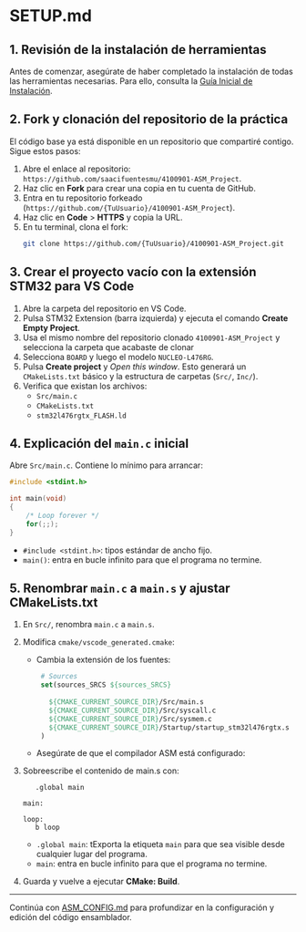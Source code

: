 # SETUP.md

## 1. Revisión de la instalación de herramientas

Antes de comenzar, asegúrate de haber completado la instalación de todas las herramientas necesarias. Para ello, consulta la [Guía Inicial de Instalación](https://github.com/saacifuentesmu/4100901-Intro_Project/blob/main/Doc/SETUP.md).

## 2. Fork y clonación del repositorio de la práctica

El código base ya está disponible en un repositorio que compartiré contigo. Sigue estos pasos:

1. Abre el enlace al repositorio: `https://github.com/saacifuentesmu/4100901-ASM_Project`.
2. Haz clic en **Fork** para crear una copia en tu cuenta de GitHub.
3. Entra en tu repositorio forkeado (`https://github.com/{TuUsuario}/4100901-ASM_Project`).
4. Haz clic en **Code** > **HTTPS** y copia la URL.
5. En tu terminal, clona el fork:
   ```bash
   git clone https://github.com/{TuUsuario}/4100901-ASM_Project.git
   ```

## 3. Crear el proyecto vacío con la extensión STM32 para VS Code

1. Abre la carpeta del repositorio en VS Code.
2. Pulsa STM32 Extension (barra izquierda) y ejecuta el comando **Create Empty Project**.
3. Usa el mismo nombre del repositorio clonado `4100901-ASM_Project` y selecciona la carpeta que acabaste de clonar
4. Selecciona `BOARD` y luego el modelo `NUCLEO‑L476RG`.
4. Pulsa **Create project** y *Open this window*. Esto generará un `CMakeLists.txt` básico y la estructura de carpetas (`Src/`, `Inc/`).
5. Verifica que existan los archivos:
   - `Src/main.c`
   - `CMakeLists.txt`
   - `stm32l476rgtx_FLASH.ld`

## 4. Explicación del `main.c` inicial

Abre `Src/main.c`. Contiene lo mínimo para arrancar:

```c
#include <stdint.h>

int main(void)
{
    /* Loop forever */
	for(;;);
}
```

- `#include <stdint.h>`: tipos estándar de ancho fijo.
- `main()`: entra en bucle infinito para que el programa no termine.

## 5. Renombrar `main.c` a `main.s` y ajustar CMakeLists.txt

1. En `Src/`, renombra `main.c` a `main.s`.
2. Modifica `cmake/vscode_generated.cmake`:
   - Cambia la extensión de los fuentes:
     ```cmake
      # Sources
      set(sources_SRCS ${sources_SRCS}
          
        ${CMAKE_CURRENT_SOURCE_DIR}/Src/main.s
        ${CMAKE_CURRENT_SOURCE_DIR}/Src/syscall.c
        ${CMAKE_CURRENT_SOURCE_DIR}/Src/sysmem.c
        ${CMAKE_CURRENT_SOURCE_DIR}/Startup/startup_stm32l476rgtx.s
      )
     ```
   - Asegúrate de que el compilador ASM está configurado:

3. Sobreescribe el contenido de main.s con:
   ```assembly
      .global main

   main:

   loop:
      b loop
   ```  
   - `.global main`: tExporta la etiqueta `main` para que sea visible desde cualquier lugar del programa. 
   - `main`: entra en bucle infinito para que el programa no termine.
4. Guarda y vuelve a ejecutar **CMake: Build**.

---

Continúa con [ASM_CONFIG.md](ASM_CONFIG.md) para profundizar en la configuración y edición del código ensamblador.

